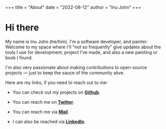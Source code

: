 +++
title = "About"
date = "2022-08-12"
author = "Inu John"
+++

# Hi there

My name is Inu John (he/him). I'm a software developer, and painter. Welcome to my space where I'll "not so frequently" give updates about the tools I use for development, project I've made, and also a new painting or book I found.

I'm also very passionate about making contributions to open-source projects — just to keep the sauce of the community alive.

Here are my links, if you need to reach out to me:

- You can check out my projects on [**Github**](https://github.com/ixxiv).

- You can reach me on [**Twitter**](https://twitter.com/inuxxiv).

- You can reach me via [**Mail**](mailto:oshiogiemhe.inu@gmail.com).

- I can also be reached via [**LinkedIn**](https://www.linkedin.com/in/inujohn/).
